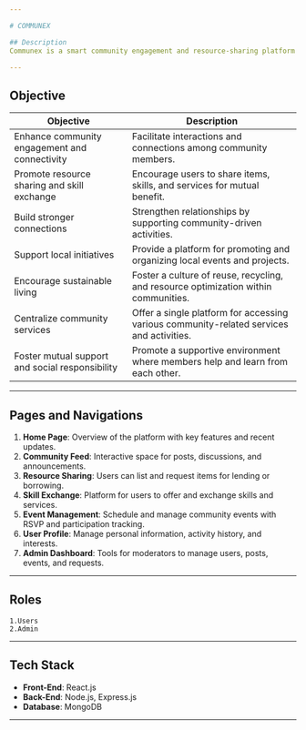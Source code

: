 ```yaml
---

# COMMUNEX  

## Description  
Communex is a smart community engagement and resource-sharing platform designed to help individuals connect, collaborate, and contribute within their communities. It empowers users to share resources, skills, and services while fostering a sense of belonging and mutual support. The platform encourages sustainability, collaboration, and social responsibility, making it an adaptable solution for both local and global communities.

---
```


## Objective  

| **Objective**                           | **Description**                                                                                  |
|------------------------------------------|--------------------------------------------------------------------------------------------------|
| Enhance community engagement and connectivity | Facilitate interactions and connections among community members.                                   |
| Promote resource sharing and skill exchange | Encourage users to share items, skills, and services for mutual benefit.                           |
| Build stronger connections                | Strengthen relationships by supporting community-driven activities.                                |
| Support local initiatives                 | Provide a platform for promoting and organizing local events and projects.                         |
| Encourage sustainable living              | Foster a culture of reuse, recycling, and resource optimization within communities.                |
| Centralize community services             | Offer a single platform for accessing various community-related services and activities.           |
| Foster mutual support and social responsibility | Promote a supportive environment where members help and learn from each other.                     |

---

## Pages and Navigations  
1. **Home Page**: Overview of the platform with key features and recent updates.  
2. **Community Feed**: Interactive space for posts, discussions, and announcements.  
3. **Resource Sharing**: Users can list and request items for lending or borrowing.  
4. **Skill Exchange**: Platform for users to offer and exchange skills and services.  
5. **Event Management**: Schedule and manage community events with RSVP and participation tracking.  
6. **User Profile**: Manage personal information, activity history, and interests.  
7. **Admin Dashboard**: Tools for moderators to manage users, posts, events, and requests.  

---

## Roles

    1.Users
    2.Admin

---

## Tech Stack  
- **Front-End**: React.js  
- **Back-End**: Node.js, Express.js  
- **Database**: MongoDB  

---
